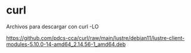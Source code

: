 # curl
Archivos para descargar con curl -LO

https://github.com/pdcs-cca/curl/raw/main/lustre/debian11/lustre-client-modules-5.10.0-14-amd64_2.14.56-1_amd64.deb
